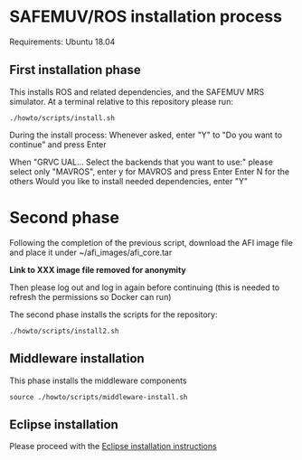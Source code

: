 # SAFEMUV/ROS installation process

Requirements: Ubuntu 18.04

## First installation phase

This installs ROS and related dependencies, and the SAFEMUV MRS simulator.
At a terminal relative to this repository please run:

```
./howto/scripts/install.sh
```

During the install process:
Whenever asked, enter "Y" to "Do you want to continue" and press Enter

When "GRVC UAL... Select the backends that you want to use:"
please select only "MAVROS", enter y for MAVROS and press Enter
Enter N for the others
Would you like to install needed dependencies, enter "Y"

# Second phase
Following the completion of the previous script,
download the AFI image file and place it under ~/afi_images/afi_core.tar

**Link to XXX image file removed for anonymity**

Then please log out and log in again before continuing 
(this is needed to refresh the permissions so Docker can run)

The second phase installs the scripts for the repository:

```
./howto/scripts/install2.sh
```

## Middleware installation
This phase installs the middleware components

```
source ./howto/scripts/middleware-install.sh
```

## Eclipse installation
Please proceed with the [Eclipse installation instructions](./eclipse-instructions.md)

